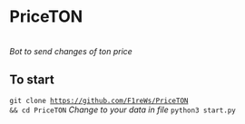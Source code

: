 # PriceTON
<br>
<i>Bot to send changes of ton price</i>

## To start
<code>git clone https://github.com/F1reWs/PriceTON && cd PriceTON</code>
<i>Change to your data in file</i>
<code>python3 start.py</code>

